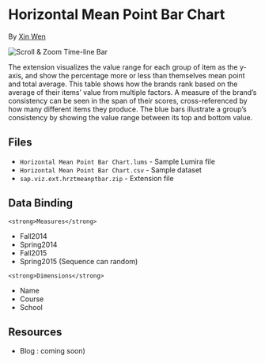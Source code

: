 Horizontal Mean Point Bar Chart
=======================
By [Xin Wen](http://scn.sap.com/people/wendy.xin.wen)

![Scroll & Zoom Time-line Bar](https://github.com/SAP/lumira-extension-viz/blob/master/Scroll_Timeline_Chart/.PNG)

The extension visualizes the value range for each group of item as the y-axis, and show the percentage more or less than themselves mean point and total average. This table shows how the brands rank based on the average of their items’ value from multiple factors. A measure of the brand’s consistency can be seen in the span of their scores, cross-referenced by how many different items they produce. The blue bars illustrate a group’s consistency by showing the value range between its top and bottom value.

Files
------
* `Horizontal Mean Point Bar Chart.lums` - Sample Lumira file
* `Horizontal Mean Point Bar Chart.csv` - Sample dataset
* `sap.viz.ext.hrztmeanptbar.zip` - Extension file

Data Binding
------------
`<strong>Measures</strong>`
* Fall2014
* Spring2014
* Fall2015
* Spring2015 (Sequence can random)

`<strong>Dimensions</strong>`
* Name
* Course
* School

Resources
---------
* Blog : coming soon)